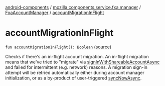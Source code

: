 [android-components](../../index.md) / [mozilla.components.service.fxa.manager](../index.md) / [FxaAccountManager](index.md) / [accountMigrationInFlight](./account-migration-in-flight.md)

# accountMigrationInFlight

`fun accountMigrationInFlight(): `[`Boolean`](https://kotlinlang.org/api/latest/jvm/stdlib/kotlin/-boolean/index.html) [(source)](https://github.com/mozilla-mobile/android-components/blob/master/components/service/firefox-accounts/src/main/java/mozilla/components/service/fxa/manager/FxaAccountManager.kt#L440)

Checks if there's an in-flight account migration. An in-flight migration means that we've tried to "migrate"
via [signInWithShareableAccountAsync](sign-in-with-shareable-account-async.md) and failed for intermittent (e.g. network) reasons.
A migration sign-in attempt will be retried automatically either during account manager initialization,
or as a by-product of user-triggered [syncNowAsync](sync-now-async.md).

